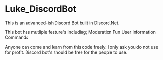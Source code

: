 # Luke_DiscordBot

This is an advanced-ish Discord Bot built in Discord.Net. 

This bot has mutliple feature's including;
Moderation
Fun
User Information Commands


Anyone can come and learn from this code freely. 
I only ask you do not use for profit. Discord bot's should be free for the people to use.
